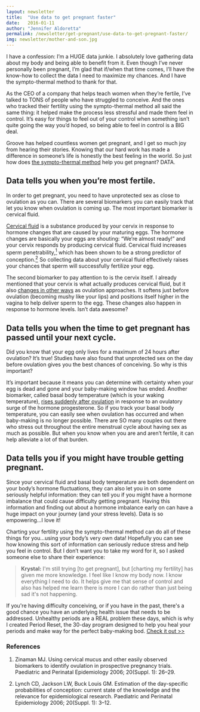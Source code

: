 ```yaml
---
layout: newsletter
title:  "Use data to get pregnant faster"
date:   2016-01-11
author: "Jennifer Aldoretta"
permalink: /newsletter/get-pregnant/use-data-to-get-pregnant-faster/
img: newsletter/mother-and-son.jpg
---
```


I have a confession: I&rsquo;m a HUGE data junkie. I absolutely love gathering data about my body and being able to benefit from it. Even though I&rsquo;ve never personally been pregnant, I&rsquo;m glad that if/when that time comes, I&rsquo;ll have the know-how to collect the data I need to maximize my chances. And I have the sympto-thermal method to thank for that.

As the CEO of a company that helps teach women when they&rsquo;re fertile, I&rsquo;ve talked to TONS of people who have struggled to conceive. And the ones who tracked their fertility using the sympto-thermal method all said the same thing: it helped make the process less stressful and made them feel in control. It&rsquo;s easy for things to feel out of your control when something isn&rsquo;t quite going the way you&rsquo;d hoped, so being able to feel in control is a BIG deal.

Groove has helped countless women get pregnant, and I get so much joy from hearing their stories. Knowing that our hard work has made a difference in someone&rsquo;s life is honestly the best feeling in the world. So just how does <a class="text-link" href="http://www.readytogroove.com/blog/2015/01/16/the-sympto-thermal-method-of-fertility-awareness-an-overview/">the sympto-thermal method</a> help you get pregnant? DATA. 

## Data tells you when you&rsquo;re most fertile. ##

In order to get pregnant, you need to have unprotected sex as close to ovulation as you can. There are several biomarkers you can easily track that let you know when ovulation is coming up. The most important biomarker is cervical fluid.

<a class="text-link" href="http://www.readytogroove.com/blog/2014/12/05/how-cervical-fluid-helps-you-get-pregnant-or-not/">Cervical fluid</a> is a substance produced by your cervix in response to hormone changes that are caused by your maturing eggs. The hormone changes are basically your eggs are shouting: &ldquo;We&rsquo;re almost ready!&rdquo; and your cervix responds by producing cervical fluid. Cervical fluid increases sperm penetrability,<a class="text-link" href="#references"><sup>1</sup></a> which has been shown to be a strong predictor of conception.<a class="text-link" href="#references"><sup>2</sup></a> So collecting data about your cervical fluid effectively raises your chances that sperm will successfully fertilize your egg. 

The second biomarker to pay attention to is the cervix itself. I already mentioned that your cervix is what actually produces cervical fluid, but it also <a class="text-link" href="http://www.readytogroove.com/the-cycle/chapter-6-hormone-changes-and-fertility-signals/#what-is-cervical-position">changes in other ways</a> as ovulation approaches. It softens just before ovulation (becoming mushy like your lips) and positions itself higher in the vagina to help deliver sperm to the egg. These changes also happen in response to hormone levels. Isn&rsquo;t data awesome?

## Data tells you when the time to get pregnant has passed until your next cycle. ##

Did you know that your egg only lives for a maximum of 24 hours after ovulation? It&rsquo;s true! Studies have also found that unprotected sex on the day before ovulation gives you the best chances of conceiving. So why is this important?

It&rsquo;s important because it means you can determine with certainty when your egg is dead and gone and your baby-making window has ended. Another biomarker, called basal body temperature (which is your waking temperature), <a class="text-link" href="http://www.readytogroove.com/img/book/sympto-thermal-fertility-awareness-method-basal-body-temperature-pattern-confirm-ovulation-chart.jpg">rises suddenly after ovulation</a> in response to an ovulatory surge of the hormone progesterone. So if you track your basal body temperature, you can easily see when ovulation has occurred and when baby-making is no longer possible. There are SO many couples out there who stress out throughout the entire menstrual cycle about having sex as much as possible. But when you know when you are and aren&rsquo;t fertile, it can help alleviate a lot of that burden.

## Data tells you if you might have trouble getting pregnant. ##

Since your cervical fluid and basal body temperature are both dependent on your body&rsquo;s hormone fluctuations, they can also let you in on some seriously helpful information: they can tell you if you might have a hormone imbalance that could cause difficulty getting pregnant. Having this information and finding out about a hormone imbalance early on can have a huge impact on your journey (and your stress levels). Data is so empowering...I love it!

Charting your fertility using the sympto-thermal method can do all of these things for you...using your body&rsquo;s very own data! Hopefully you can see how knowing this sort of information can seriously reduce stress and help you feel in control. But I don&rsquo;t want you to take my word for it, so I asked someone else to share their experience:

>**Krystal:** I'm still trying [to get pregnant], but [charting my fertility] has given me more knowledge. I feel like I know my body now. I know everything I need to do. It helps give me that sense of control and also has helped me learn there is more I can do rather than just being sad it's not happening.

If you're having difficulty conceiving, or if you have in the past, there's a good chance you have an underlying health issue that needs to be addressed. Unhealthy periods are a REAL problem these days, which is why I created Period Reset, the 30-day program designed to help you heal your periods and make way for the perfect baby-making bod. <a class="text-link" href="https://periodreset.readytogroove.com/">Check it out >></a>

### <a name="references">References</a> ###

1. Zinaman MJ. Using cervical mucus and other easily observed biomarkers to identify ovulation in prospective pregnancy trials. Paediatric and Perinatal Epidemiology 2006; 20(Suppl. 1): 26–29.

2. Lynch CD, Jackson LW, Buck Louis GM. Estimation of the day-specific probabilities of conception: current state of the knowledge and the relevance for epidemiological research. Paediatric and Perinatal Epidemiology 2006; 20(Suppl. 1): 3–12.